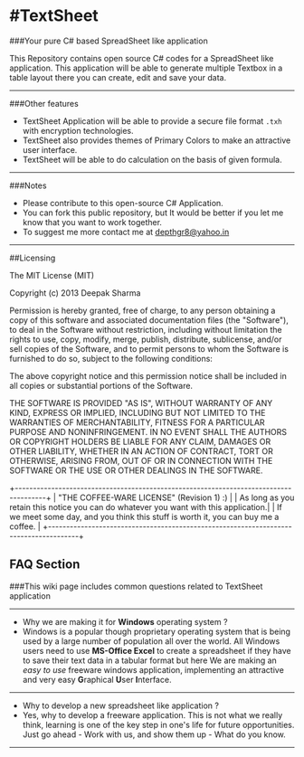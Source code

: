 #TextSheet
=========
###Your pure C# based SpreadSheet like application

This Repository contains open source C# codes for a SpreadSheet like application.
This application will be able to generate multiple Textbox in a table layout there you can create, edit and save your data.
_________
###Other features

 * TextSheet Application will be able to provide a secure file format `.txh` with encryption technologies.
 * TextSheet also provides themes of Primary Colors to make an attractive user interface.
 * TextSheet will be able to do calculation on the basis of given formula.
 
_________
###Notes
 * Please contribute to this open-source C# Application.
 * You can fork this public repository, but It would be better if you let me know that you want to work together.
 * To suggest me more contact me at depthgr8@yahoo.in

_________
##Licensing

The MIT License (MIT)

Copyright (c) 2013 Deepak Sharma

Permission is hereby granted, free of charge, to any person obtaining a copy
of this software and associated documentation files (the "Software"), to deal
in the Software without restriction, including without limitation the rights
to use, copy, modify, merge, publish, distribute, sublicense, and/or sell
copies of the Software, and to permit persons to whom the Software is
furnished to do so, subject to the following conditions:

The above copyright notice and this permission notice shall be included in
all copies or substantial portions of the Software.

THE SOFTWARE IS PROVIDED "AS IS", WITHOUT WARRANTY OF ANY KIND, EXPRESS OR
IMPLIED, INCLUDING BUT NOT LIMITED TO THE WARRANTIES OF MERCHANTABILITY,
FITNESS FOR A PARTICULAR PURPOSE AND NONINFRINGEMENT. IN NO EVENT SHALL THE
AUTHORS OR COPYRIGHT HOLDERS BE LIABLE FOR ANY CLAIM, DAMAGES OR OTHER
LIABILITY, WHETHER IN AN ACTION OF CONTRACT, TORT OR OTHERWISE, ARISING FROM,
OUT OF OR IN CONNECTION WITH THE SOFTWARE OR THE USE OR OTHER DEALINGS IN
THE SOFTWARE.


 +--------------------------------------------------------------------------------------+
 | "THE COFFEE-WARE LICENSE" (Revision 1) :)                                            |
 | As long as you retain this notice you can do whatever you want with this application.|
 | If we meet some day, and you think this stuff is worth it, you can buy me a coffee.  |
 +--------------------------------------------------------------------------------------+
 


## FAQ Section

###This wiki page includes common questions related to TextSheet application

***


* Why we are making it for **Windows** operating system ?
* Windows is a popular though proprietary operating system that is being used by a large number of population all over the world. All Windows users need to use **MS-Office Excel** to create a spreadsheet if they have to save their text data in a tabular format but here We are making an _easy to use_ freeware windows application, implementing an attractive and very easy **G**raphical **U**ser **I**nterface.

__________

* Why to develop a new spreadsheet like application ?
* Yes, why to develop a freeware application. This is not what we really think, learning is one of the key step in one's life for future opportunities. Just go ahead - Work with us, and show them up - What do you know.

__________
